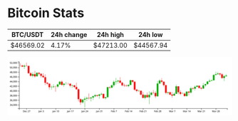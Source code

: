 # Bitcoin Stats

BTC/USDT|24h change|24h high|24h low|
|---|---|---|---|
|$46569.02|4.17%|$47213.00|$44567.94|

<img src="./chart.svg">
